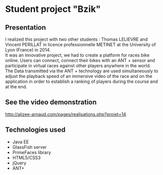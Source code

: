 Student project "Bzik"
===========

## Presentation ##

I realized this project with two other students : Thomas LELIEVRE and Vincent PERILLAT in licence professionnelle METINET at the University of Lyon (France) in 2014.<br />
It was an innovative project, we had to create a platform for races bike online. Users can connect, connect their bikes with an ANT + sensor and participate in virtual races against other players anywhere in the world.<br />
The Data transmitted via the ANT + technology are used simultaneously to adjust the playback speed of an immersive video of the race and on the application in order to establish a ranking of players during the course and at the end.


## See the video demonstration ##

<http://alizee-arnaud.com/pages/realisations.php?projet=14>

## Technologies used ##

- Java EE
- GlassFish server
- PrimeFaces library
- HTML5/CSS3
- jQuery
- ANT+
